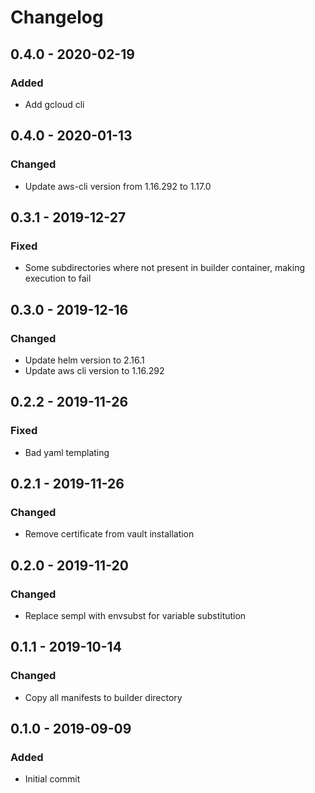 # Changelog

## 0.4.0 - 2020-02-19
### Added
- Add gcloud cli

## 0.4.0 - 2020-01-13
### Changed
- Update aws-cli version from 1.16.292 to 1.17.0

## 0.3.1 - 2019-12-27
### Fixed
- Some subdirectories where not present in builder container, making execution to fail

## 0.3.0 - 2019-12-16
### Changed
- Update helm version to 2.16.1
- Update aws cli version to 1.16.292

## 0.2.2 - 2019-11-26
### Fixed
- Bad yaml templating

## 0.2.1 - 2019-11-26
### Changed
- Remove certificate from vault installation

## 0.2.0 - 2019-11-20
### Changed
- Replace sempl with envsubst for variable substitution

## 0.1.1 - 2019-10-14
### Changed
- Copy all manifests to builder directory 

## 0.1.0 - 2019-09-09
### Added
- Initial commit
